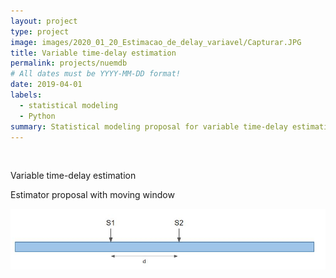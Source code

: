 ```yaml
---
layout: project
type: project
image: images/2020_01_20_Estimacao_de_delay_variavel/Capturar.JPG
title: Variable time-delay estimation
permalink: projects/nuemdb
# All dates must be YYYY-MM-DD format!
date: 2019-04-01
labels:
  - statistical modeling
  - Python
summary: Statistical modeling proposal for variable time-delay estimation.
---
```

<br/>

Variable time-delay estimation

Estimator proposal with moving window<br/>

<img class="ui medium image rounded image" src="../images/2020_01_20_Estimacao_de_delay_variavel/Capturar2.JPG">
